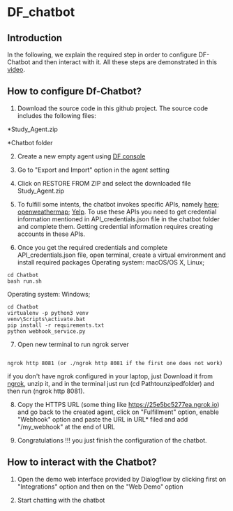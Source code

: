 # DF_chatbot

## Introduction 
In the following, we explain the required step in order to configure DF-Chatbot and then interact with it. All these steps are demonstrated in this [video](https://drive.google.com/file/d/1_dwLW0SgkQHw-pU6RHTVlWK1JT-MCZIT/view?usp=sharing).
## How to configure Df-Chatbot? 
1. Download the source code in this github project. The source code includes the following files:

  *Study_Agent.zip
  
  *Chatbot folder
  
2. Create a new empty agent using  [DF console](https://dialogflow.cloud.google.com/)

3. Go to "Export and Import" option in the agent setting

4. Click on RESTORE FROM ZIP and select the downloaded file Study_Agent.zip
5. To fulfill some intents, the chatbot invokes specific APIs, namely [here](https://developer.here.com/); [openweathermap](https://openweathermap.org/api); [Yelp](https://www.yelp.com/developers/documentation/v3). To use these APIs you need to get credential information mentioned in API_credentials.json file in the chatbot folder and complete them. Getting credential information requires creating accounts in these APIs.

6. Once you get the required credentials and complete API_credentials.json file, open terminal, create a virtual environment and install required packages
Operating system: macOS/OS X, Linux; 
```
cd Chatbot
bash run.sh
```
Operating system: Windows; 
```
cd Chatbot
virtualenv -p python3 venv
venv\Scripts\activate.bat
pip install -r requirements.txt
python webhook_service.py
```




7. Open new terminal to run ngrok server

```

ngrok http 8081 (or ./ngrok http 8081 if the first one does not work) 
```
if you don't have ngrok configured in your laptop, just Download it from [ngrok](https://ngrok.com/download), unzip it, and in the terminal just run (cd Pathtounzipedfolder)  and then run (ngrok http 8081).

8. Copy the HTTPS URL (some thing like https://25e5bc5277ea.ngrok.io) and go back to the created agent, click on "Fulfillment" option, enable "Webhook" option and paste the URL in URL* filed and add "/my_webhook" at the end of URL 

9. Congratulations !!! you just finish the configuration of the chatbot.

## How to interact with the Chatbot?  

1. Open the demo web interface provided by Dialogflow by clicking first on "Integrations" option and then on the "Web Demo" option

2. Start chatting with the chatbot




